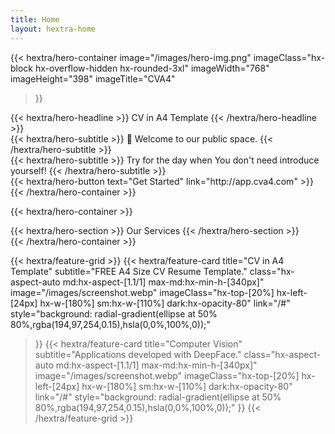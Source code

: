 ```yaml
---
title: Home
layout: hextra-home
---
```


{{< hextra/hero-container
  image="/images/hero-img.png"
  imageClass="hx-block hx-overflow-hidden hx-rounded-3xl"
  imageWidth="768" imageHeight="398"
  imageTitle="CVA4"
>}}
<div class="hx-mt-12 hx-mb-6">
{{< hextra/hero-headline >}}
  CV in A4 Template
{{< /hextra/hero-headline >}}
</div>

<div class="hx-mt-6 hx-mb-6">
{{< hextra/hero-subtitle >}}
  👋 Welcome to our public space.
{{< /hextra/hero-subtitle >}}
</div>

<div class="hx-mt-6 hx-mb-6">
{{< hextra/hero-subtitle >}}
  Try for the day
  when You don't need introduce yourself!
{{< /hextra/hero-subtitle >}}
</div>

<div class="hx-mt-6 hx-mb-6">
{{< hextra/hero-button text="Get Started" link="http://app.cva4.com" >}}
</div>
{{< /hextra/hero-container >}}

{{< hextra/hero-container >}}
<div class="hx-mt-6 hx-mb-6">
{{< hextra/hero-section >}}
  Our Services
{{< /hextra/hero-section >}}
</div>
{{< /hextra/hero-container >}}

{{< hextra/feature-grid >}}
  {{< hextra/feature-card
    title="CV in A4 Template"
    subtitle="FREE A4 Size CV Resume Template."
    class="hx-aspect-auto md:hx-aspect-[1.1/1] max-md:hx-min-h-[340px]"
    image="/images/screenshot.webp"
    imageClass="hx-top-[20%] hx-left-[24px] hx-w-[180%] sm:hx-w-[110%] dark:hx-opacity-80"
    link="/#"
    style="background: radial-gradient(ellipse at 50% 80%,rgba(194,97,254,0.15),hsla(0,0%,100%,0));"
  >}}
  {{< hextra/feature-card
    title="Computer Vision"
    subtitle="Applications developed with DeepFace."
    class="hx-aspect-auto md:hx-aspect-[1.1/1] max-md:hx-min-h-[340px]"
    image="/images/screenshot.webp"
    imageClass="hx-top-[20%] hx-left-[24px] hx-w-[180%] sm:hx-w-[110%] dark:hx-opacity-80"
    link="/#"
    style="background: radial-gradient(ellipse at 50% 80%,rgba(194,97,254,0.15),hsla(0,0%,100%,0));"
  >}}
{{< /hextra/feature-grid >}}